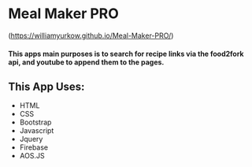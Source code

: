 # Meal Maker PRO
(https://williamyurkow.github.io/Meal-Maker-PRO/)

#### This apps main purposes is to search for recipe links via the food2fork api, and youtube  to append them to the pages. 


## This App Uses:
- HTML
- CSS
- Bootstrap
- Javascript
- Jquery
- Firebase
- AOS.JS
